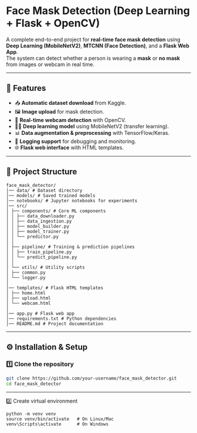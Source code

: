 #  Face Mask Detection (Deep Learning + Flask + OpenCV)

A complete end-to-end project for **real-time face mask detection** using **Deep Learning (MobileNetV2)**, **MTCNN (Face Detection)**, and a **Flask Web App**.  
The system can detect whether a person is wearing a **mask** or **no mask** from images or webcam in real time.  

---

## 🚀 Features
- 📥 **Automatic dataset download** from Kaggle.  
- 🖼️ **Image upload** for mask detection.  
- 🎥 **Real-time webcam detection** with OpenCV.  
- 🧑‍💻 **Deep learning model** using MobileNetV2 (transfer learning).  
- 📊 **Data augmentation & preprocessing** with TensorFlow/Keras.  
- 📝 **Logging support** for debugging and monitoring.  
- 🌐 **Flask web interface** with HTML templates.  

---

## 📂 Project Structure
```  
face_mask_detector/
│── data/ # Dataset directory
│── models/ # Saved trained models
│── notebooks/ # Jupyter notebooks for experiments
│── src/
│ ├── components/ # Core ML components
│ │ ├── data_downloader.py
│ │ ├── data_ingestion.py
│ │ ├── model_builder.py
│ │ ├── model_trainer.py
│ │ └── predictor.py
│ │
│ ├── pipeline/ # Training & prediction pipelines
│ │ ├── train_pipeline.py
│ │ └── predict_pipeline.py
│ │
│ └── utils/ # Utility scripts
│ ├── common.py
│ └── logger.py
│
│── templates/ # Flask HTML templates
│ ├── home.html
│ ├── upload.html
│ └── webcam.html
│
│── app.py # Flask web app
│── requirements.txt # Python dependencies
│── README.md # Project documentation
```


---

## ⚙️ Installation & Setup

### 1️⃣ Clone the repository
```bash
git clone https://github.com/your-username/face_mask_detector.git
cd face_mask_detector
```
---
2️⃣ Create virtual environment

```
python -m venv venv
source venv/bin/activate   # On Linux/Mac
venv\Scripts\activate      # On Windows
```
